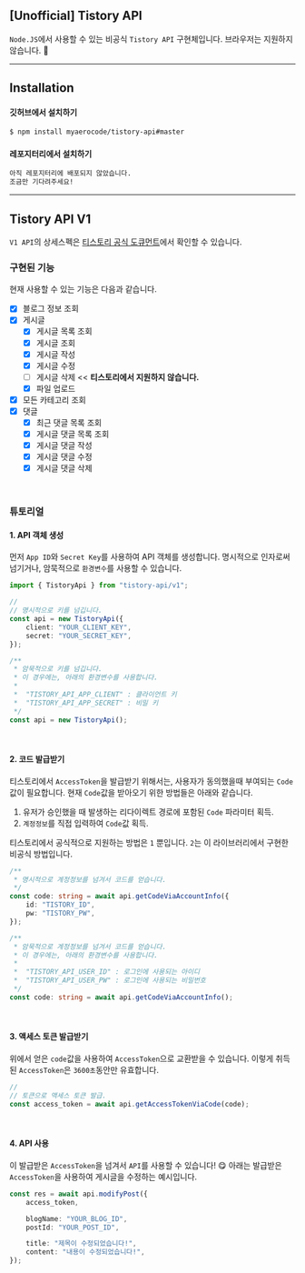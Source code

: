 ## [Unofficial] Tistory API

`Node.JS`에서 사용할 수 있는 비공식 `Tistory API` 구현체입니다. 브라우저는 지원하지 않습니다. 🙅

---

## Installation

#### 깃허브에서 설치하기

```bash
$ npm install myaerocode/tistory-api#master
```

#### 레포지터리에서 설치하기

```bash
아직 레포지터리에 배포되지 않았습니다.
조금만 기다려주세요!
```

---

## Tistory API V1

`V1 API`의 상세스펙은 [티스토리 공식 도큐먼트](https://tistory.github.io/document-tistory-apis/)에서 확인할 수 있습니다.

### 구현된 기능

현재 사용할 수 있는 기능은 다음과 같습니다.

-   [x] 블로그 정보 조회
-   [x] 게시글
    -   [x] 게시글 목록 조회
    -   [x] 게시글 조회
    -   [x] 게시글 작성
    -   [x] 게시글 수정
    -   [ ] 게시글 삭제 << **티스토리에서 지원하지 않습니다.**
    -   [x] 파일 업로드
-   [x] 모든 카테고리 조회
-   [x] 댓글
    -   [x] 최근 댓글 목록 조회
    -   [x] 게시글 댓글 목록 조회
    -   [x] 게시글 댓글 작성
    -   [x] 게시글 댓글 수정
    -   [x] 게시글 댓글 삭제

<br/>

### 튜토리얼

#### 1. API 객체 생성

먼저 `App ID`와 `Secret Key`를 사용하여 API 객체를 생성합니다.
명시적으로 인자로써 넘기거나, 암묵적으로 `환경변수`를 사용할 수 있습니다.

```ts
import { TistoryApi } from "tistory-api/v1";

//
// 명시적으로 키를 넘깁니다.
const api = new TistoryApi({
    client: "YOUR_CLIENT_KEY",
    secret: "YOUR_SECRET_KEY",
});

/**
 * 암묵적으로 키를 넘깁니다.
 * 이 경우에는, 아래의 환경변수를 사용합니다.
 *
 *  "TISTORY_API_APP_CLIENT" : 클라이언트 키
 *  "TISTORY_API_APP_SECRET" : 비밀 키
 */
const api = new TistoryApi();
```

<br/>

#### 2. 코드 발급받기

티스토리에서 `AccessToken`을 발급받기 위해서는, 사용자가 동의했을때 부여되는 `Code`값이 필요합니다. 현재 `Code`값을 받아오기 위한 방법들은 아래와 같습니다.

1. 유저가 승인했을 때 발생하는 리다이렉트 경로에 포함된 `Code` 파라미터 획득.
2. `계정정보`를 직접 입력하여 `Code`값 획득.

티스토리에서 공식적으로 지원하는 방법은 `1` 뿐입니다.
`2`는 이 라이브러리에서 구현한 비공식 방법입니다.

```ts
/**
 * 명시적으로 계정정보를 넘겨서 코드를 얻습니다.
 */
const code: string = await api.getCodeViaAccountInfo({
    id: "TISTORY_ID",
    pw: "TISTORY_PW",
});

/**
 * 암묵적으로 계정정보를 넘겨서 코드를 얻습니다.
 * 이 경우에는, 아래의 환경변수를 사용합니다.
 *
 *  "TISTORY_API_USER_ID" : 로그인에 사용되는 아이디
 *  "TISTORY_API_USER_PW" : 로그인에 사용되는 비밀번호
 */
const code: string = await api.getCodeViaAccountInfo();
```

<br/>

#### 3. 액세스 토큰 발급받기

위에서 얻은 `code`값을 사용하여 `AccessToken`으로 교환받을 수 있습니다.
이렇게 취득된 `AccessToken`은 `3600초`동안만 유효합니다.

```ts
//
// 토큰으로 액세스 토큰 발급.
const access_token = await api.getAccessTokenViaCode(code);
```

<br/>

#### 4. API 사용

이 발급받은 `AccessToken`을 넘겨서 `API`를 사용할 수 있습니다! 😋
아래는 발급받은 `AccessToken`을 사용하여 게시글을 수정하는 예시입니다.

```ts
const res = await api.modifyPost({
    access_token,

    blogName: "YOUR_BLOG_ID",
    postId: "YOUR_POST_ID",

    title: "제목이 수정되었습니다!",
    content: "내용이 수정되었습니다!",
});
```
